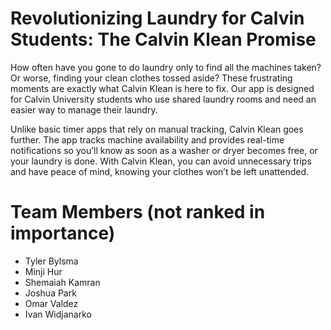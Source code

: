# Revolutionizing Laundry for Calvin Students: The Calvin Klean Promise

How often have you gone to do laundry only to find all the machines taken? Or worse, finding your clean clothes tossed aside? These frustrating moments are exactly what Calvin Klean is here to fix. Our app is designed for Calvin University students who use shared laundry rooms and need an easier way to manage their laundry.

Unlike basic timer apps that rely on manual tracking, Calvin Klean goes further. The app tracks machine availability and provides real-time notifications so you’ll know as soon as a washer or dryer becomes free, or your laundry is done. With Calvin Klean, you can avoid unnecessary trips and have peace of mind, knowing your clothes won’t be left unattended.

# Team Members (not ranked in importance)
- Tyler Bylsma
- Minji Hur
- Shemaiah Kamran
- Joshua Park
- Omar Valdez
- Ivan Widjanarko
